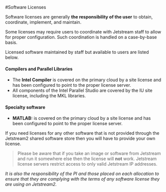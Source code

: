 #Software Licenses

Software licenses are generally **the responsibility of the user** to obtain, coordinate, implement, and maintain.

Some licenses may require users to coordinate with Jetstream staff to allow for proper configuration. Such coordination is handled on a case-by-base basis.

Licensed software maintained by staff but available to users are listed below. 

#### Compilers and Parallel Libraries

*   The **Intel Compiler** is covered on the primary cloud by a site license and has been configured to point to the proper license server.
*   All components of the Intel Parallel Studio are covered by the IU site license, including the MKL libraries. 

#### Specialty software
 
*   **MATLAB:** is covered on the primary cloud by a site license and has been configured to point to the proper license server.
  

If you need licenses for any other software that is not provided through the Jetstream2 shared software store then you will have to provide your own license.

> Please be aware that if you take an image or software from Jetstream and 
 run it somewhere else then the license will **not** work. Jetstream license 
 servers restrict access to only valid Jetstream IP addresses.

*It is also the responsibility of the PI and those placed on each allocation to ensure that they are complying with the terms of any software license they are using on Jetstream2.*
